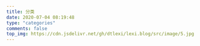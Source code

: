 ```yaml
---
title: 分类
date: 2020-07-04 08:19:48
type: "categories"
comments: false
top_img: https://cdn.jsdelivr.net/gh/dtlexi/lexi.blog/src/image/5.jpg
---
```


